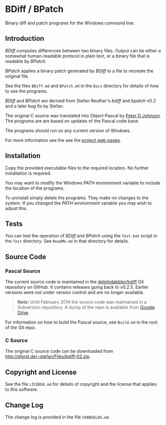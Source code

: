 # BDiff / BPatch

Binary diff and patch programs for the Windows command line.

## Introduction

_BDiff_ computes differences between two binary files. Output can be either a somewhat human-readable protocol in plain text, or a binary file that is readable by _BPatch_.

_BPatch_ applies a binary patch generated by _BDiff_ to a file to recreate the original file.

See the files `BDiff.md` and `BPatch.md` in the `Docs` directory for details of how to use the programs.

_BDiff_ and _BPatch_ are derived from Stefan Reuther's _bdiff_ and _bpatch_ v0.2 and a later bug fix by Stefan.

The original C source was translated into Object Pascal by [Peter D Johnson](https://gravatar.com/delphidabbler). The programs are are based on updates of the Pascal code base.

The programs should run on any current version of Windows.

For more information see the see the [project web pages](http://delphidabbler.com/software/bdiff).

## Installation

Copy the provided executable files to the required location. No further installation is required.

You may want to modify the Windows PATH environment variable to include the location of the programs.

To uninstall simply delete the programs. They make no changes to the system. If you changed the PATH environment variable you may wish to adjust this.

## Tests

You can test the operation of _BDiff_ and _BPatch_ using the `Test.bat` script in the `Test` directory. See `ReadMe.md` in that directory for details.

## Source Code

### Pascal Source

The current source code is maintained in the [delphidabbler/bdiff](https://github.com/delphidabbler/bdiff) Git repository on GitHub. It contains releases going back to v0.2.5. Earlier versions were not under version control and are no longer available.

> **Note:** Until February 2014 the source code was maintained in a Subversion repository. A dump of the repo is available from [Google Drive](https://drive.google.com/file/d/0B8qEVqTUMgmJcF9zVnk0Zk1VMDQ/view?usp=sharing).

For information on how to build the Pascal source, see `Build.md` in the root of the Git repo.

### C Source

The original C source code can be downloaded from http://phost.de/~stefan/Files/bdiff-02.zip.

## Copyright and License

See the file `LICENSE.md` for details of copyright and the license that applies to this software.

## Change Log

The change log is provided in the file `CHANGELOG.md`.
